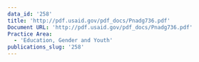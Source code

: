 ```yaml
---
data_id: '258'
title: 'http://pdf.usaid.gov/pdf_docs/Pnadg736.pdf'
Document URL: 'http://pdf.usaid.gov/pdf_docs/Pnadg736.pdf'
Practice Area:
  - 'Education, Gender and Youth'
publications_slug: '258'
---
```

